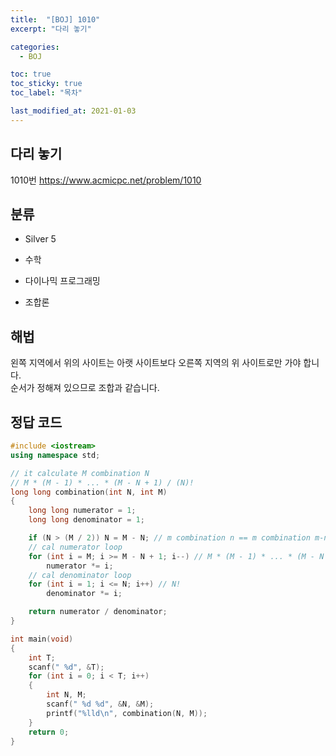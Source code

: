 ```yaml
---
title:  "[BOJ] 1010"
excerpt: "다리 놓기"

categories:
  - BOJ

toc: true
toc_sticky: true
toc_label: "목차"

last_modified_at: 2021-01-03
---
```


## 다리 놓기

1010번 <https://www.acmicpc.net/problem/1010>

## 분류
* Silver 5

* 수학
* 다이나믹 프로그래밍
* 조합론

## 해법
왼쪽 지역에서 위의 사이트는 아랫 사이트보다 오른쪽 지역의 위 사이트로만 가야 합니다.<br>
순서가 정해져 있으므로 조합과 같습니다.

## 정답 코드
```cpp
#include <iostream>
using namespace std;

// it calculate M combination N
// M * (M - 1) * ... * (M - N + 1) / (N)!
long long combination(int N, int M)
{
    long long numerator = 1;
    long long denominator = 1;

    if (N > (M / 2)) N = M - N; // m combination n == m combination m-n
    // cal numerator loop
    for (int i = M; i >= M - N + 1; i--) // M * (M - 1) * ... * (M - N + 1)
        numerator *= i;
    // cal denominator loop
    for (int i = 1; i <= N; i++) // N!
        denominator *= i;

    return numerator / denominator;
}

int main(void)
{
    int T;
    scanf(" %d", &T);
    for (int i = 0; i < T; i++)
    {
        int N, M;
        scanf(" %d %d", &N, &M);
        printf("%lld\n", combination(N, M));
    }
    return 0;
}
```